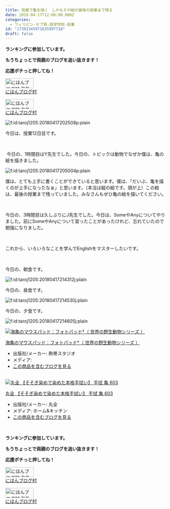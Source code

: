 ```yaml
---
title: 授業で亀を描く　しかもその絵が最後の授業まで残る
date: 2018-04-17T12:00:00.000Z
categories:
  - フィリピン-セブ島-語学学校-授業
id: "17391345971635997718"
draft: false
---
```

<p><strong>ランキングに参加しています。</strong></p>
<p><strong>もうちょっとで両親のブログを追い抜きます！</strong></p>
<p><strong>応援ポチっと押してね！</strong></p>
<p><a href="//overseas.blogmura.com/studyabroad_parent/ranking.html"><img src="//overseas.blogmura.com/studyabroad_parent/img/studyabroad_parent88_31.gif" alt="にほんブログ村 海外生活ブログ 親子留学・ジュニア留学へ" width="88" height="31" border="0" /></a><br /><a href="//overseas.blogmura.com/studyabroad_parent/ranking.html">にほんブログ村</a></p>
<p><a href="//overseas.blogmura.com/cebu/ranking.html"><img src="//overseas.blogmura.com/cebu/img/cebu88_31.gif" alt="にほんブログ村 海外生活ブログ セブ島情報へ" width="88" height="31" border="0" /></a><br /><a href="//overseas.blogmura.com/cebu/ranking.html">にほんブログ村</a></p>
<p><img class="hatena-fotolife" title="f:id:taroj1205:20180417202508p:plain" src="https://cdn-ak.f.st-hatena.com/images/fotolife/t/taroj1205/20180417/20180417202508.png" alt="f:id:taroj1205:20180417202508p:plain" /></p>
<p>今日は、授業12日目です。</p>
<p> </p>
<p> 今日の、1時間目はY先生でした。今日の、トピックは動物でなぜか僕は、亀の絵を描きました。</p>
<p><img class="hatena-fotolife" title="f:id:taroj1205:20180417205004p:plain" src="https://cdn-ak.f.st-hatena.com/images/fotolife/t/taroj1205/20180417/20180417205004.png" alt="f:id:taroj1205:20180417205004p:plain" /></p>
<p>僕は、とても上手に書くことができていると思います。僕は、「だいぶ、亀を描くのが上手になったなぁ」と思います。（本当は縦の絵です。頭が上）この絵は、最後の授業まで残っていました。みなさんもぜひ亀の絵を描いてください。</p>
<p> </p>
<p>今日の、3時間目は久しぶりにJ先生でした。今日は、SomeやAnyについてやりました。前にSomeやAnyについて習ったことがあったけれど、忘れていたので勉強になりました。</p>
<p> </p>
<p>これから、いろいろなことを学んでEnglishをマスターしたいです。</p>
<p> </p>
<p>今日の、朝食です。</p>
<p><img class="hatena-fotolife" title="f:id:taroj1205:20180417214312j:plain" src="https://cdn-ak.f.st-hatena.com/images/fotolife/t/taroj1205/20180417/20180417214312.jpg" alt="f:id:taroj1205:20180417214312j:plain" /></p>
<p>今日の、昼食です。</p>
<p><img class="hatena-fotolife" title="f:id:taroj1205:20180417214530j:plain" src="https://cdn-ak.f.st-hatena.com/images/fotolife/t/taroj1205/20180417/20180417214530.jpg" alt="f:id:taroj1205:20180417214530j:plain" /></p>
<p>今日の、夕食です。</p>
<p><img class="hatena-fotolife" title="f:id:taroj1205:20180417214605j:plain" src="https://cdn-ak.f.st-hatena.com/images/fotolife/t/taroj1205/20180417/20180417214605.jpg" alt="f:id:taroj1205:20180417214605j:plain" /></p>
<div class="freezed">
<div class="hatena-asin-detail"><a href="http://www.amazon.co.jp/exec/obidos/ASIN/B01N2BHZPY/taroj1205-hatena-22/"><img class="hatena-asin-detail-image" title="海亀のマウスパッド：フォトパッド*（ 世界の野生動物シリーズ ）" src="https://images-fe.ssl-images-amazon.com/images/I/51Y6i9U6YlL._SL160_.jpg" alt="海亀のマウスパッド：フォトパッド*（ 世界の野生動物シリーズ ）" /></a>
<div class="hatena-asin-detail-info">
<p class="hatena-asin-detail-title"><a href="http://www.amazon.co.jp/exec/obidos/ASIN/B01N2BHZPY/taroj1205-hatena-22/">海亀のマウスパッド：フォトパッド*（ 世界の野生動物シリーズ ）</a></p>
<ul>
<li><span class="hatena-asin-detail-label">出版社/メーカー:</span> 熱帯スタジオ</li>
<li><span class="hatena-asin-detail-label">メディア:</span></li>
<li><a href="http://d.hatena.ne.jp/asin/B01N2BHZPY/taroj1205-hatena-22" target="_blank">この商品を含むブログを見る</a></li>
</ul>
</div>
<div class="hatena-asin-detail-foot"> </div>
</div>
<div class="hatena-asin-detail"><a href="http://www.amazon.co.jp/exec/obidos/ASIN/B00CYWTPAI/taroj1205-hatena-22/"><img class="hatena-asin-detail-image" title="丸全 【そそぎ染めで染めた本格手拭い】 手拭 亀 603" src="http://ecx.images-amazon.com/images/I/41AuQtcSjWL._SL160_.jpg" alt="丸全 【そそぎ染めで染めた本格手拭い】 手拭 亀 603" /></a>
<div class="hatena-asin-detail-info">
<p class="hatena-asin-detail-title"><a href="http://www.amazon.co.jp/exec/obidos/ASIN/B00CYWTPAI/taroj1205-hatena-22/">丸全 【そそぎ染めで染めた本格手拭い】 手拭 亀 603</a></p>
<ul>
<li><span class="hatena-asin-detail-label">出版社/メーカー:</span> 丸全</li>
<li><span class="hatena-asin-detail-label">メディア:</span> ホーム&amp;キッチン</li>
<li><a href="http://d.hatena.ne.jp/asin/B00CYWTPAI/taroj1205-hatena-22" target="_blank">この商品を含むブログを見る</a></li>
</ul>
</div>
<div class="hatena-asin-detail-foot"> </div>
</div>
</div>
<p><strong>ランキングに参加しています。</strong></p>
<p><strong>もうちょっとで両親のブログを追い抜きます！</strong></p>
<p><strong>応援ポチっと押してね！</strong></p>
<p><a href="//overseas.blogmura.com/studyabroad_parent/ranking.html"><img src="//overseas.blogmura.com/studyabroad_parent/img/studyabroad_parent88_31.gif" alt="にほんブログ村 海外生活ブログ 親子留学・ジュニア留学へ" width="88" height="31" border="0" /></a><br /><a href="//overseas.blogmura.com/studyabroad_parent/ranking.html">にほんブログ村</a></p>
<p><a href="//overseas.blogmura.com/cebu/ranking.html"><img src="//overseas.blogmura.com/cebu/img/cebu88_31.gif" alt="にほんブログ村 海外生活ブログ セブ島情報へ" width="88" height="31" border="0" /></a><br /><a href="//overseas.blogmura.com/cebu/ranking.html">にほんブログ村</a></p>
